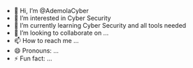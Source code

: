 - 👋 Hi, I’m @AdemolaCyber
- 👀 I’m interested in Cyber Security  
- 🌱 I’m currently learning Cyber Security and all tools needed
- 💞️ I’m looking to collaborate on ...
- 📫 How to reach me ...
- 😄 Pronouns: ...
- ⚡ Fun fact: ...

<!---
AdemolaCyber/AdemolaCyber is a ✨ special ✨ repository because its `README.md` (this file) appears on your GitHub profile.
You can click the Preview link to take a look at your changes.
--->
